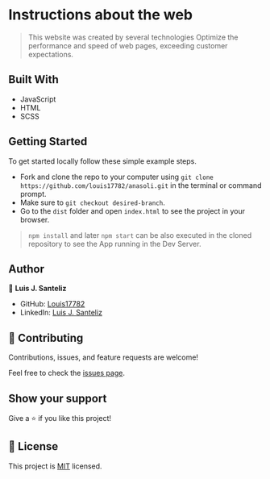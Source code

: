 # Instructions about the web

> This website was created by several technologies
> Optimize the performance and speed of web pages,
exceeding customer expectations.

## Built With

- JavaScript
- HTML
- SCSS

## Getting Started

To get started locally follow these simple example steps.
- Fork and clone the repo to your computer using `git clone https://github.com/louis17782/anasoli.git` in the terminal or command prompt.
- Make sure to `git checkout desired-branch`.
- Go to the `dist` folder and open `index.html` to see the project in your browser.

> `npm install` and later `npm start` can be also executed in the cloned repository to see the App running in the Dev Server.

## Author

👤 **Luis J. Santeliz**

- GitHub: [Louis17782](https://github.com/louis17782)
- LinkedIn: [Luis J. Santeliz](https://www.linkedin.com/in/luis-santeliz-678935193/)

## 🤝 Contributing

Contributions, issues, and feature requests are welcome!

Feel free to check the [issues page](../../issues/).

## Show your support

Give a ⭐️ if you like this project!


## 📝 License

This project is [MIT](./LICENSE) licensed.